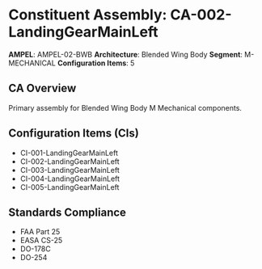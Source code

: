 # Constituent Assembly: CA-002-LandingGearMainLeft

**AMPEL**: AMPEL-02-BWB
**Architecture**: Blended Wing Body
**Segment**: M-MECHANICAL
**Configuration Items**: 5

## CA Overview
Primary assembly for Blended Wing Body M Mechanical components.

## Configuration Items (CIs)
- CI-001-LandingGearMainLeft
- CI-002-LandingGearMainLeft
- CI-003-LandingGearMainLeft
- CI-004-LandingGearMainLeft
- CI-005-LandingGearMainLeft

## Standards Compliance
- FAA Part 25
- EASA CS-25
- DO-178C
- DO-254
